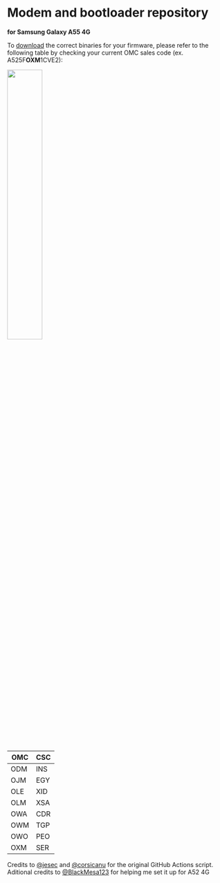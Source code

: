 # Modem and bootloader repository
**for Samsung Galaxy A55 4G**

To [download](https://github.com/ShaDisNX255/proprietary_vendor_samsung_a52q/releases) the correct binaries for your firmware, please refer to the following table by checking your current OMC sales code (ex. A525F**OXM**1CVE2):

<img src="readme-res/omc-info.jpg" width="40%"/>

| OMC | CSC |
| --- | --- |
| ODM | INS |
| OJM | EGY |
| OLE | XID |
| OLM | XSA |
| OWA | CDR |
| OWM | TGP |
| OWO | PEO |
| OXM | SER |

Credits to [@jesec](https://github.com/jesec) and [@corsicanu](https://github.com/corsicanu) for the original GitHub Actions script.
Aditional credits to [@BlackMesa123](https://github.com/BlackMesa123) for helping me set it up for A52 4G
